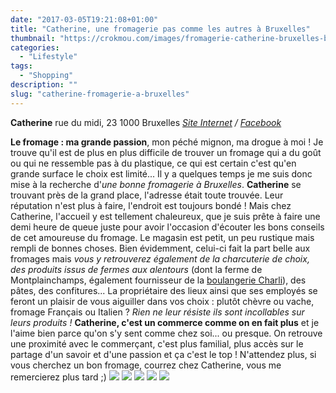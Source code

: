 ```yaml
---
date: "2017-03-05T19:21:08+01:00"
title: "Catherine, une fromagerie pas comme les autres à Bruxelles"
thumbnail: "https://crokmou.com/images/fromagerie-catherine-bruxelles-belgique-crokmou-blog-cuisine-voyage-1-4.jpg"
categories:
  - "Lifestyle"
tags:
  - "Shopping"
description: ""
slug: "catherine-fromagerie-a-bruxelles"
---
```


**Catherine** rue du midi, 23 1000 Bruxelles _[Site Internet](http://fromagerie-catherine.be/fr) / [Facebook](https://www.facebook.com/Catherine-999852820076486/)_

**Le fromage : ma grande passion**, mon péché mignon, ma drogue à moi ! Je trouve qu'il est de plus en plus difficile de trouver un fromage qui a du goût ou qui ne ressemble pas à du plastique, ce qui est certain c'est qu'en grande surface le choix est limité... Il y a quelques temps je me suis donc mise à la recherche d'_une bonne fromagerie à Bruxelles_. **Catherine** se trouvant près de la grand place, l'adresse était toute trouvée. Leur réputation n'est plus à faire, l'endroit est toujours bondé ! Mais chez Catherine, l'accueil y est tellement chaleureux, que je suis prête à faire une demi heure de queue juste pour avoir l'occasion d'écouter les bons conseils de cet amoureuse du fromage. Le magasin est petit, un peu rustique mais rempli de bonnes choses. Bien évidemment, celui-ci fait la part belle aux fromages mais _vous y retrouverez également de la charcuterie de choix, des produits issus de fermes aux alentours_ (dont la ferme de Montplainchamps, également fournisseur de la [boulangerie Charli](http://www.crokmou.com/2016/04/charli-boulangerie-patisserie-bruxelles)), des pâtes, des confitures... La propriétaire des lieux ainsi que ses employés se feront un plaisir de vous aiguiller dans vos choix : plutôt chèvre ou vache, fromage Français ou Italien ? _Rien ne leur résiste ils sont incollables sur leurs produits !_ **Catherine, c'est un commerce comme on en fait plus** et je l'aime bien parce qu'on s'y sent comme chez soi... ou presque. On retrouve une proximité avec le commerçant, c'est plus familial, plus accès sur le partage d'un savoir et d'une passion et ça c'est le top ! N'attendez plus, si vous cherchez un bon fromage, courrez chez Catherine, vous me remercierez plus tard ;) ![](https://crokmou.com/images/fromagerie-catherine-bruxelles-belgique-crokmou-blog-cuisine-voyage-1-5.jpg) ![](https://crokmou.com/images/fromagerie-catherine-bruxelles-belgique-crokmou-blog-cuisine-voyage-1.jpg) ![](https://crokmou.com/images/fromagerie-catherine-bruxelles-belgique-crokmou-blog-cuisine-voyage-1-1.jpg) ![](https://crokmou.com/images/fromagerie-catherine-bruxelles-belgique-crokmou-blog-cuisine-voyage-1-3.jpg) ![](https://crokmou.com/images/fromagerie-catherine-bruxelles-belgique-crokmou-blog-cuisine-voyage-1-2.jpg)